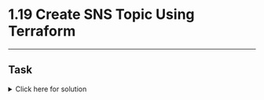 # 1.19 Create SNS Topic Using Terraform
---
## Task

<details>
  <summary>Click here for solution</summary>

  ## Solution
  
</details>

